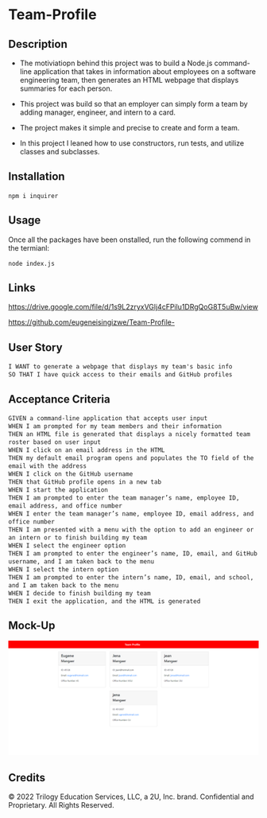 # Team-Profile

## Description

- The motiviatiopn behind this project was to build a Node.js command-line application that takes in information about employees on a software engineering team, then generates an HTML webpage that displays summaries for each person.

- This project was build so that an employer can simply form a team by adding manager, engineer, and intern to a card. 

- The project makes it simple and precise to create and form a team. 

- In this project I leaned how to use constructors, run tests, and utilize classes and subclasses. 


## Installation 
```
npm i inquirer
```

## Usage 
Once all the packages have been onstalled, run the following commend in the termianl:
```
node index.js

```


## Links 

https://drive.google.com/file/d/1s9L2zryxVGlj4cFPilu1DRgQoG8T5uBw/view

https://github.com/eugeneisingizwe/Team-Profile-




## User Story
```AS A manager
I WANT to generate a webpage that displays my team's basic info
SO THAT I have quick access to their emails and GitHub profiles
```

## Acceptance Criteria 
```
GIVEN a command-line application that accepts user input
WHEN I am prompted for my team members and their information
THEN an HTML file is generated that displays a nicely formatted team roster based on user input
WHEN I click on an email address in the HTML
THEN my default email program opens and populates the TO field of the email with the address
WHEN I click on the GitHub username
THEN that GitHub profile opens in a new tab
WHEN I start the application
THEN I am prompted to enter the team manager’s name, employee ID, email address, and office number
WHEN I enter the team manager’s name, employee ID, email address, and office number
THEN I am presented with a menu with the option to add an engineer or an intern or to finish building my team
WHEN I select the engineer option
THEN I am prompted to enter the engineer’s name, ID, email, and GitHub username, and I am taken back to the menu
WHEN I select the intern option
THEN I am prompted to enter the intern’s name, ID, email, and school, and I am taken back to the menu
WHEN I decide to finish building my team
THEN I exit the application, and the HTML is generated
```

## Mock-Up

![screenshoot of the created HTML page](./Develop/assets/image/screenshot.png)

## Credits 
© 2022 Trilogy Education Services, LLC, a 2U, Inc. brand. Confidential and Proprietary. All Rights Reserved.